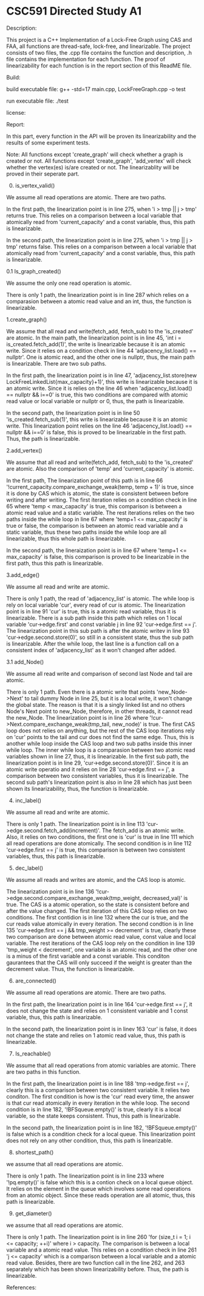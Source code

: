 # CSC591 Directed Study A1

Description:

This project is a C++ Implementation of a Lock-Free Graph using CAS and FAA, all functions are thread-safe, lock-free, and linearizable. The project consists of two files, the .cpp file contains the function and description, .h file contains the implementation for each function. The proof of linearizability for each function is in the report section of this ReadME file.


Build:

build executable file: g++ -std=17 main.cpp, LockFreeGraph.cpp -o test  

run executable file:   ./test


license:


Report:

In this part, every function in the API will be proven its linearizability and the results of some experiment tests.

Note: All functions except 'create_graph' will check whether a graph is created or not. All functions except 'create_graph', 'add_vertex' will check whether the vertex(es) is/are created or not. The linearizablity will be proved in their seperate part. 

0. is_vertex_valid()

We assume all read operations are atomic. There are two paths.

In the first path, the linearization point is in line 275, when 'i > tmp || j > tmp' returns true. This relies on a comparison between a local variable that atomically read from 'current_capacity' and a const variable, thus, this path is linearizable. 

In the second path, the linearization point is in line 275, when 'i > tmp || j > tmp' returns false. This relies on a comparison between a local variable that atomically read from 'current_capacity' and a const variable, thus, this path is linearizable. 


0.1 Is_graph_created()

We assume the only one read operation is atomic.

There is only 1 path, the linearization point is in line 287 which relies on a comparasion between a atomic read value and an int, thus, the function is linearizable. 


1.create_graph()

We assume that all read and write(fetch_add, fetch_sub) to the 'is_created' are atomic. In the main path, the linearization point is in line 45, 'int i = is_created.fetch_add(1)', the write is linearizable because it is an atomic write. Since it relies on a condition check in line 44 'adjacency_list.load() == nullptr'. One is atomic read, and the other one is nullptr, thus, the main path is linearizable. There are two sub paths.

In the first path, the linearization point is in line 47, 'adjacency_list.store(new LockFreeLinkedList{max_capacity}+1)', this write is linearizable because it is an atomic write. Since it is relies on the line 46 when 'adjacency_list.load() == nullptr && i==0' is true, this two conditions are compared with atomic read value or local variable or nullptr or 0, thus, the path is linearizable. 

In the second path, the linearization point is in line 50 'is_created.fetch_sub(1)', this write is linearizable because it is an atomic write. This linearization point relies on the line 46 'adjacency_list.load() == nullptr && i==0' is false, this is proved to be linearizable in the first path. Thus, the path is linearizable.


2.add_vertex()

We assume that all read and write(fetch_add, fetch_sub) to the 'is_created' are atomic. Also the comparison of 'temp' and 'current_capacity' is atomic. 

In the first path, The linearization point of this path is in line 66 '!current_capacity.compare_exchange_weak(temp, temp + 1)' is true, since it is done by CAS which is atomic, the state is consistent between before writing and after writing. The first iteration relies on a condition check in line 65 where 'temp < max_capacity' is true, this comparison is between a atomic read value and a static variable. The rest iterations relies on the two paths inside the while loop in line 67 where 'temp+1 <= max_capacity' is true or false, the comparison is between an atomic read variable and a static variable, thus these two paths inside the while loop are all linearizable, thus this whole path is linearizable.

In the second path, the lineraization point is in line 67 where 'temp+1 <= max_capacity' is false, this comparison is proved to be linearizable in the first path, thus this path is linearizable. 


3.add_edge()

We assume all read and write are atomic. 

There is only 1 path, the read of 'adjacency_list' is atomic. The while loop is rely on local variable 'cur', every read of cur is atomic. The linearization point is in line 91 'cur' is true, this is a atomic read variable, thus it is linearizable. There is a sub path inside this path which relies on 1 local variable 'cur->edge.first' and const variable j in line 92 'cur->edge.first == j'. The linearization point in this sub path is after the atomic writev in line 93 'cur->edge.second.store(0)', so still in a consistent state, thus the sub path is linearizable. After the while loop, the last line is a function call on a consistent index of 'adjacency_list' as it won't changed after added.


3.1 add_Node()

We assume all read write and comparison of second last Node and tail are atomic.

There is only 1 path. Even there is a atomic write that points 'new_Node->Next' to tail dummy Node in line 25, but it is a local write, it won't change the global state. The reason is that it is a singly linked list and no others Node's Next point to new_Node, therefore, in other threads, it cannot read the new_Node. The linearization point is in line 26 where '!cur->Next.compare_exchange_weak(tmp_tail, new_node)' is true. The first CAS loop does not relies on anything, but the rest of the CAS loop iterations rely on 'cur' points to the tail and cur does not find the same edge. Thus, this is another while loop inside the CAS loop and two sub paths inside this inner while loop. The inner while loop is a comparasion between two atomic read variables shown in line 27, thus, it is linearizable. In the first sub path, the linearization point is in line 29, 'cur->edge.second.store(0)'. Since it is an atomic write operatio and it relies on line 28 'cur->edge.first == j', a comparison between two consistent variables, thus it is linearizable. The second sub path's linearization point is also in line 28 which has just been shown its linearizability, thus, the function is linearizable. 


4. inc_label()

We assume all read and write are atomic. 

There is only 1 path. The linearization point is in line 113 'cur->edge.second.fetch_add(increment)'. The fetch_add is an atomic write. Also, it relies on two conditions, the first one is 'cur' is true in line 111 which all read operations are done atomically. The second condition is in line 112 'cur->edge.first == j' is true, this comparison is between two consistent variables, thus, this path is linearizable.


5. dec_label()

We assume all reads and writes  are atomic, and the CAS loop is atomic.

The linearization point is in line 136 '!cur->edge.second.compare_exchange_weak(tmp_weight, decreased_val)' is true. The CAS is a atomic operation, so the state is consistent before and after the value changed. The first iteration of this CAS loop relies on two conditions. The first contidion is in line 132 where the cur is true, and the cur reads value atomically in every iteration. The second condtion is in line 135 'cur->edge.first == j && tmp_weight >= decrement' is true, clearly these two comparison are done between atomic read value, const value and local variable. The rest iterations of the CAS loop rely on the condition in line 139 'tmp_weight < decrement', one variable is an atomic read, and the other one is a minus of the first variable and a const variable. This conditon gaurantees that  the CAS will only succeed if the weight is greater than the decrement value. Thus, the function is linearizable. 


6. are_connected()

We assume all read operations are atomic. There are two paths.

In the first path, the linearization point is in line 164 'cur->edge.first == j', it does not change the state and relies on 1 consistent variable and 1 const variable, thus, this path is linearizable.

In the second path, the linearization point is in linev 163 'cur' is false, it does not change the state and relies on 1 atomic read value, thus, this path is linearizable. 


7. Is_reachable()

We assume that all read operations from atomic variables are atomic. There are two paths in this function.

In the first path, the linearization point is in line 188 'tmp->edge.first == j', clearly this is a comparison between two consistent variable. It relies two conditon. The first condition is how is the 'cur' read every time, the answer is that cur read atomically in every iteration in the while loop. The second condition is in line 182, '!BFSqueue.empty()' is true, clearly it is a local variable, so the state keeps consistent. Thus, this path is linearizable.

In the second path, the linearization point is in line 182, '!BFSqueue.empty()' is false which is a condition check for a local queue. This linearization point does not rely on any other condition, thus, this path is linearizable. 


8. shortest_path()

we assume that all read operations are atomic. 

There is only 1 path. The linearization point is in line 233 where '!pq.empty()' is false which this is a contion check on a local queue object. It relies on the element in the queue which involves some read operations from an atomic object. Since these reads operation are all atomic, thus, this path is linearizable. 


9. get_diameter()

we assume that all read operations are atomic. 

There is only 1 path. The linearization point is in line 260 'for (size_t i = 1; i <= capacity; ++i)' where i > capacity. The comparison is between a local variable and a atomic read value. This relies on a condition check in line 261 'j <= capacity' which is a comparison between a local variable and a atomic read value. Besides, there are two function call in the line 262, and 263 separately which has been shown linearizability before. Thus, the path is linearizable. 


References:
